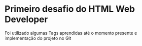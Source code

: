 <h1>Primeiro desafio do HTML Web Developer</h1>

<p>Foi utilizado algumas Tags aprendidas até o momento presente e implementação do projeto no Git</p>
